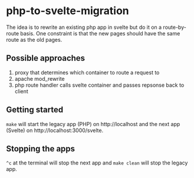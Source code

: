 # php-to-svelte-migration

The idea is to rewrite an existing php app in svelte but do it on a route-by-route basis.  One constraint is that the new pages should have the same route as the old pages.

## Possible approaches

1. proxy that determines which container to route a request to
2. apache mod_rewrite
3. php route handler calls svelte container and passes repsonse back to client

## Getting started

`make` will start the legacy app (PHP) on http://localhost and the next app (Svelte) on http://localhost:3000/svelte.

## Stopping the apps

`^c` at the terminal will stop the next app and `make clean` will stop the legacy app.

